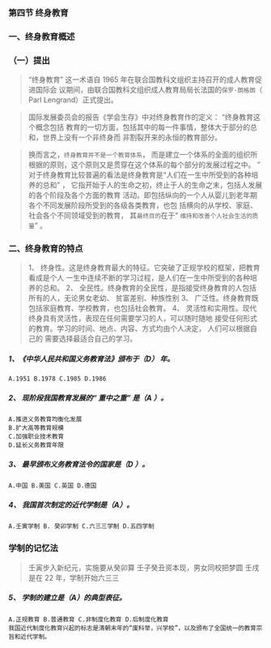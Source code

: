 ### 第四节 终身教育
### 一、终身教育概述
### （一）提出
>   “终身教育” 这一术语自 1965 年在联合国教科文组织主持召开的成人教育促进国际会
议期间，由联合国教科文组织成人教育局局长法国的`保罗·朗格朗`（ Parl Lengrand）正式提出。

>   国际发展委员会的报告《学会生存》中对终身教育作的定义： “终身教育这个概念包括
教育的一切方面，包括其中的每一件事情，整体大于部分的总和，世界上没有一个非终身而
非割裂开来的永恒的教育部分。

>   换而言之，`终身教育并不是一个教育体系`，
而是建立一个体系的全面的组织所根据的原则，这个原则又是贯穿在这个体系的每个部分的发展过程之中。 ”
对于终身教育比较普遍的看法是终身教育是“人们在一生中所受到的各种培养的总和” ，
它指开始于人的生命之初，终止于人的生命之末，包括人发展的各个阶段及各个方面的教育
活动。即包括纵向的一个人从婴儿到老年期各个不同发展阶段所受到的各级各类教育，也包
括横向的从学校、家庭、社会各个不同领域受到的教育，
其`最终目的`在于“ `维持和改善个人社会生活的质量`” 。

### 二、终身教育的特点
>   1、 终身性。这是终身教育最大的特征。它突破了正规学校的框架，把教育看成是个人
一生中连续不断的学习过程，是人们在一生中所受到的各种培养的总和。
    2、 全民性。终身教育的全民性，是指接受终身教育的人包括所有的人，无论男女老幼、
    贫富差别、种族性别
    3、 广泛性。终身教育既包括家庭教育、学校教育，也包括社会教育。
    4、 灵活性和实用性。现代终身具有灵活性，表现在任何需要学习的人，可以随时随地
    接受任何形式的教育。学习的时间、地点、内容、方式均由个人决定， 人们可以根据自己的
    需要选择最适合自己的学习。


##### 1、《中华人民共和国义务教育法》颁布于（D） 年。
    A.1951 B.1978 C.1985 D.1986
    
##### 2、 现阶段我国教育发展的“ 重中之重” 是（A ）。
    A.推进义务教育均衡化发展
    B.扩大高等教育规模
    C.加强职业技术教育
    D.延长义务教育年限
    
##### 3、 最早颁布义务教育法令的国家是（D ）。
    A.中国 B.美国 C.英国 D.德国
    
##### 4、 我国首次制定的近代学制是（A）。
    A.壬寅学制 B. 癸卯学制 C.六三三学制 D.五四学制

### 学制的记忆法
>   壬寅步入新纪元，实施要从癸卯算
    壬子癸丑资本现，男女同校把梦圆
    壬戌是在 22 年，学制开始六三三       
    
##### 5、 学制的建立是（A）的典型表征。
    A.正规教育 B.普通教育 C.非制度化教育 D.后制度化教育
    我国近代制度化教育兴起的标志是清朝末年的“废科举，兴学校”，以及颁布了全国统一的教育宗旨和近代学制。
    
